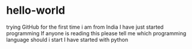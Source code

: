 # hello-world
trying GitHub for the first time
i am from India 
I have just started programming 
If anyone is reading this please tell me which programming language should i start
I have started with python
